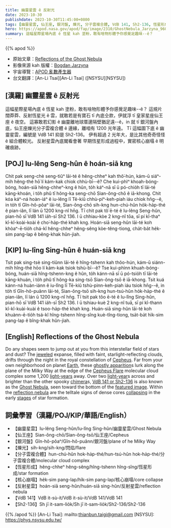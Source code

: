 ```yaml
---
title: 幽靈星雲 ê 反射光
date: 2023-10-30
publishdate: 2023-10-30T11:45:00+0800
tags: [幽靈星雲, 仙王座, 銀河盤, 爍光, 分子雲複合體, VdB 141, Sh2-136, 恆星形成, 核心崩塌, 反射星雲]
hero: https://apod.nasa.gov/apod/fap/image/2310/GhostNebula_Jarzyna_960.jpg
summary: 這幅星際星場內底 ê 恆星 kah 塗粉，敢有啥物形體予你感覺足趣味--ê？
---
```


{{% apod %}}

- 原始文章：[Reflections of the Ghost Nebula](https://apod.nasa.gov/apod/ap231030.html)
- 影像來源 kah 版權：[Bogdan Jarzyna](http://www.astrobogdan.pl/about-me/)
- 宇宙導覽：[APOD 亂數產生器](https://apod.nasa.gov/apod/random_apod.html)
- 台文翻譯：[An-Li Tsai][An-Li Tsai] ([NSYSU][NSYSU])

## [漢羅] 幽靈星雲 ê 反射光
這幅星際星場內底 ê 恆星 kah 塗粉，敢有啥物形體予你感覺足趣味--ê？
這規片闊莽莽、反射恆星光 ê 雲，就敢若是有寶石 tī 內底仝款，伊就浮 tī 皇家星座仙王座 ê 夜空。
這寡敢若幻影 ê 幽靈離地球厝邊隔壁猶足遠--ê，in 就 tī 銀河盤內底，仙王座爍光分子雲複合體 ê 邊緣，離咱有 1200 光年遠。
Tī 這幅圖下底 ê 幽靈星雲，編號是 VdB 141 抑是 Sh2-136。
伊有超過 2 光年大，是比其他奇奇怪怪 ê 組合體較光。
反射星雲內底閣看會著 早期恆星形成過程中，實密核心崩塌 ê 明確痕跡。

## [POJ] Iu-lêng Seng-hûn ê hoán-siā kng
Chit pak seng-chè seng-tiûⁿ lāi-té ê hêng-chheⁿ kah thô͘-hún, kám-ū siáⁿ-mih hêng-thé hō͘ lí kám-kak chiok chhù-bī--ê?
Che kui-phìⁿ khoah-bóng-bóng, hoán-siā hêng-chheⁿ-kng ê hûn, to̍h káⁿ-nā sī ū pó-chio̍h tī lāi-té kāng-khoán, i to̍h phû tī hông-ka seng-chō Sian-ông-chō ê iā-khong.
Chit kóa káⁿ-ná hoàn-iáⁿ ê iu-lêng lī Tē-kiû chhù-piⁿ-keh-piah iáu chiok hn̄g--ê, in to̍h tī Gîn-hô-pôaⁿ lāi-té, Sian-ông-chō sih-kng hun-chú-hûn ho̍k-ha̍p-thé ê pian-iân, lī lán ū 1200 kng-nî hn̄g.
Tī chit pak tô͘ ē-té ê Iu-lêng Seng-hûn, pian-hō sī VdB 141 ia̍h-sī Sh2 136.
I ū chhiau-kòe 2 kng-nî tōa, sī pí kî-thaⁿ kî-kî-koài-koài ê cho͘-ha̍p-thé khah kng.
Hoán-siā seng-hûn lāi-té koh khòaⁿ-ē-tio̍h chá-kî hêng-chheⁿ hêng-sêng kòe-têng-tiong, cha̍t-ba̍t he̍k-sim pang-lap ê bêng-khak hûn-jiah.

## [KIP] Iu-lîng Sing-hûn ê huán-siā kng
Tsit pak sing-tsè sing-tiûnn lāi-té ê hîng-tshenn kah thôo-hún, kám-ū siánn-mih hîng-thé hōo lí kám-kak tsiok tshù-bī--ê?
Tse kui-phìnn khuah-bóng-bóng, huán-siā hîng-tshenn-kng ê hûn, to̍h kánn-nā sī ū pó-tsio̍h tī lāi-té kāng-khuán, i to̍h phû tī hông-ka sing-tsō Sian-ông-tsō ê iā-khong.
Tsit kuá kánn-ná huàn-iánn ê iu-lîng lī Tē-kiû tshù-pinn-keh-piah iáu tsiok hn̄g--ê, in to̍h tī Gîn-hô-puânn lāi-té, Sian-ông-tsō sih-kng hun-tsú-hûn ho̍k-ha̍p-thé ê pian-iân, lī lán ū 1200 kng-nî hn̄g.
Tī tsit pak tôo ē-té ê Iu-lîng Sing-hûn, pian-hō sī VdB 141 ia̍h-sī Sh2 136.
I ū tshiau-kuè 2 kng-nî tuā, sī pí kî-thann kî-kî-kuài-kuài ê tsoo-ha̍p-thé khah kng.
Huán-siā sing-hûn lāi-té koh khuànn-ē-tio̍h tsá-kî hîng-tshenn hîng-sîng kuè-tîng-tiong, tsa̍t-ba̍t hi̍k-sim pang-lap ê bîng-khak hûn-jiah.

## [English] Reflections of the Ghost Nebula
Do any shapes seem to jump out at you from this interstellar field of stars and dust?
The [jeweled][jeweled] expanse, filled with faint, starlight-reflecting clouds, drifts through the night in the royal constellation of [Cepheus][Cepheus].
Far from your own neighborhood on planet [Earth][Earth], these [ghostly apparition][ghostly apparition]s lurk along the plane of the Milky Way at the edge of the [Cepheus Flare][Cepheus Flare] molecular cloud complex some 1,200 [light-years][light-years] away.
Over two [light-year][light-years]s across and brighter than the other spooky [chimera][chimera]s, [VdB 141 or Sh2-136][VdB 141 or Sh2-136] is also known as the [Ghost Nebula][Ghost Nebula], seen toward the bottom of the [featured image][featured image].
Within the [reflection nebula][reflection nebula] are the telltale signs of dense cores [collapsing][collapsing] in the early [stages][stages] of star formation.

## 詞彙學習（漢羅/POJ/KIP/華語/English）
- 【幽靈星雲】Iu-lêng Seng-hûn/Iu-lîng Sing-hûn/幽靈星雲/Ghost Nebula
- 【仙王座】Sian-ông-chō/Sian-ông-tsō/仙王座/Cepheus
- 【銀河盤】Gîn-hô-pôaⁿ/Gîn-hô-puânn/銀河盤/plane of he Milky Way
- 【爍光】sih-kng/sih-kng/閃焰/flare
- 【分子雲複合體】hun-chú-hûn hok-ha̍p-thé/hun-tsú-hûn hok-ha̍p-thé/分子雲複合體/molecular cloud complex
- 【恆星形成】hêng-chheⁿ hêng-sêng/hîng-tshenn hîng-sîng/恆星形成/star formation
- 【核心崩塌】he̍k-sim pang-lap/hi̍k-sim pang-lap/核心崩塌/core collapse
- 【反射星雲】hoán-siā seng-hûn/huán-siā sing-hûn/反射星雲/reflection nebula
- 【VdB 141】VdB it-sù-it/VdB it-sù-it/VdB 141/VdB 141
- 【Sh2-136】Sh jī it-sam-lio̍k/Sh jī it-sam-lio̍k/Sh2-136/Sh2-136

{{% /apod %}}
[An-Li Tsai]: mailto:thianbun.taigi@gmail.com
[NSYSU]: https://phys.nsysu.edu.tw/

[copyright]: https://apod.nasa.gov/apod/fap/lib/about_apod.html#srapply
[License]: https://creativecommons.org/licenses/by/2.0/

[jeweled]:https://apod.nasa.gov/apod/ap191013.html
[Cepheus]:https://www.dibonsmith.com/cep_con.htm
[Earth]:https://science.nasa.gov/earth/
[ghostly apparition]:https://i.pinimg.com/736x/eb/62/1a/eb621ac58b9948269119f140ca2f8feb.jpg
[Cepheus Flare]:http://arxiv.org/abs/0809.4761
[light-years]:https://spaceplace.nasa.gov/light-year/en/
[light-year]:https://spaceplace.nasa.gov/light-year/en/
[chimera]:https://en.wikipedia.org/wiki/Chimera_(mythology)
[VdB 141 or Sh2-136]:https://en.wikipedia.org/wiki/Ghost_Nebula
[Ghost Nebula]:https://noirlab.edu/public/images/noao-vdb141/
[featured image]:http://www.astrobogdan.pl/nebulae/vdb-141-the-ghost-nebula-in-cepheus/
[reflection nebula]:https://en.wikipedia.org/wiki/Reflection_nebula
[collapsing]:https://www.jpl.nasa.gov/news/a-ghostly-trio-from-nasas-spitzer-space-telescope
[stages]:https://ui.adsabs.harvard.edu/abs/2009ApJS..185..451K/abstract
